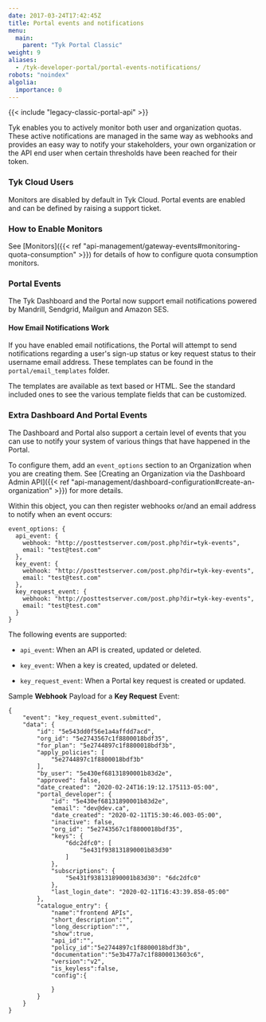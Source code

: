 ```yaml
---
date: 2017-03-24T17:42:45Z
title: Portal events and notifications
menu:
  main:
    parent: "Tyk Portal Classic"
weight: 9 
aliases:
  - /tyk-developer-portal/portal-events-notifications/
robots: "noindex"
algolia:
  importance: 0
---
```


{{< include "legacy-classic-portal-api" >}}

Tyk enables you to actively monitor both user and organization quotas. These active notifications are managed in the same way as webhooks and provides an easy way to notify your stakeholders, your own organization or the API end user when certain thresholds have been reached for their token.

### Tyk Cloud Users

Monitors are disabled by default in Tyk Cloud. Portal events are enabled and can be defined by raising a support ticket.

### How to Enable Monitors

See [Monitors]({{< ref "api-management/gateway-events#monitoring-quota-consumption" >}}) for details of how to configure quota consumption monitors.

### Portal Events

The Tyk Dashboard and the Portal now support email notifications powered by Mandrill, Sendgrid, Mailgun and Amazon SES.

#### How Email Notifications Work

If you have enabled email notifications, the Portal will attempt to send notifications regarding a user's sign-up status or key request status to their username email address. These templates can be found in the `portal/email_templates` folder.

The templates are available as text based or HTML. See the standard included ones to see the various template fields that can be customized.

### Extra Dashboard And Portal Events

The Dashboard and Portal also support a certain level of events that you can use to notify your system of various things that have happened in the Portal.

To configure them, add an `event_options` section to an Organization when you are creating them. See [Creating an Organization via the Dashboard Admin API]({{< ref "api-management/dashboard-configuration#create-an-organization" >}}) for more details.

Within this object, you can then register webhooks or/and an email address to notify when an event occurs:

```{.copyWrapper}
event_options: {
  api_event: {
    webhook: "http://posttestserver.com/post.php?dir=tyk-events",
    email: "test@test.com"
  },
  key_event: {
    webhook: "http://posttestserver.com/post.php?dir=tyk-key-events",
    email: "test@test.com"
  },
  key_request_event: {
    webhook: "http://posttestserver.com/post.php?dir=tyk-key-events",
    email: "test@test.com"
  }
}
```

The following events are supported:

*   `api_event`: When an API is created, updated or deleted.

*   `key_event`: When a key is created, updated or deleted.

*   `key_request_event`: When a Portal key request is created or updated.

Sample **Webhook** Payload for a **Key Request** Event:
```{.json}
{
    "event": "key_request_event.submitted",
    "data": {
        "id": "5e543dd0f56e1a4affdd7acd",
        "org_id": "5e2743567c1f8800018bdf35",
        "for_plan": "5e2744897c1f8800018bdf3b",
        "apply_policies": [
            "5e2744897c1f8800018bdf3b"
        ],
        "by_user": "5e430ef68131890001b83d2e",
        "approved": false,
        "date_created": "2020-02-24T16:19:12.175113-05:00",
        "portal_developer": {
            "id": "5e430ef68131890001b83d2e",
            "email": "dev@dev.ca",
            "date_created": "2020-02-11T15:30:46.003-05:00",
            "inactive": false,
            "org_id": "5e2743567c1f8800018bdf35",
            "keys": {
                "6dc2dfc0": [
                    "5e431f938131890001b83d30"
                ]
            },
            "subscriptions": {
                "5e431f938131890001b83d30": "6dc2dfc0"
            },
            "last_login_date": "2020-02-11T16:43:39.858-05:00"
        },
        "catalogue_entry": {
            "name":"frontend APIs",
            "short_description":"",
            "long_description":"",
            "show":true,
            "api_id":"",
            "policy_id":"5e2744897c1f8800018bdf3b",
            "documentation":"5e3b477a7c1f8800013603c6",
            "version":"v2",
            "is_keyless":false,
            "config":{
                
            }
        }
    }
}
```